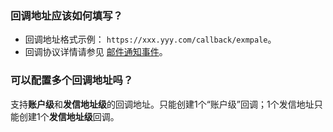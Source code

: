 [](id:que1) 
### 回调地址应该如何填写？
- 回调地址格式示例： `https://xxx.yyy.com/callback/exmpale`。
- 回调协议详情请参见 [邮件通知事件](https://cloud.tencent.com/document/product/1288/52368)。

[](id:que2) 
### 可以配置多个回调地址吗？
支持**账户级**和**发信地址级**的回调地址。只能创建1个“账户级”回调；1个发信地址只能创建1个**发信地址级**回调。
